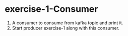 # exercise-1-Consumer
1) A consumer to consume from kafka topic and print it.
2) Start producer exercise-1 along with this consumer.
